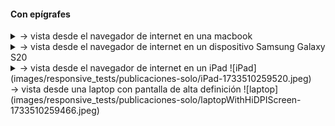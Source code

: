 
#### Con epígrafes
<details>
<summary> → vista desde el navegador de internet en una macbook</summary>
	![macbook](/images/responsive_tests/publicaciones-solo/MacBook%20Pro-1733510259469.jpeg)
</details>
<details>
<summary> → vista desde el navegador de internet en un dispositivo Samsung Galaxy S20</summary>
![Samsung](images/responsive_tests/publicaciones-solo/Samsung%20Galaxy%20S20%20Ultra-1733510259470.jpeg)
</details>
<details>
<summary> → vista desde el navegador de internet en un iPad
![iPad](images/responsive_tests/publicaciones-solo/iPad-1733510259520.jpeg)
</details>
 → vista desde una laptop con pantalla de alta definición
 ![laptop](images/responsive_tests/publicaciones-solo/laptopWithHiDPIScreen-1733510259466.jpeg)
</details>
